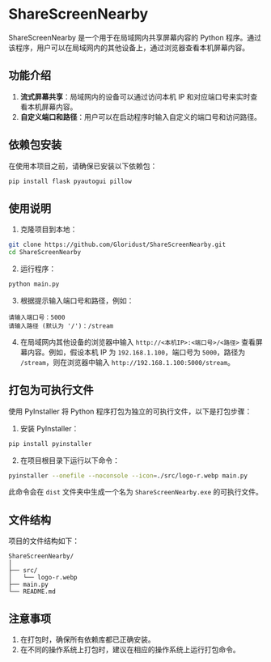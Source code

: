 # ShareScreenNearby

ShareScreenNearby 是一个用于在局域网内共享屏幕内容的 Python 程序。通过该程序，用户可以在局域网内的其他设备上，通过浏览器查看本机屏幕内容。

## 功能介绍

1. **流式屏幕共享**：局域网内的设备可以通过访问本机 IP 和对应端口号来实时查看本机屏幕内容。
2. **自定义端口和路径**：用户可以在启动程序时输入自定义的端口号和访问路径。

## 依赖包安装

在使用本项目之前，请确保已安装以下依赖包：

```bash
pip install flask pyautogui pillow
```

## 使用说明

1. 克隆项目到本地：

```bash
git clone https://github.com/Gloridust/ShareScreenNearby.git
cd ShareScreenNearby
```

2. 运行程序：

```bash
python main.py
```

3. 根据提示输入端口号和路径，例如：

```plaintext
请输入端口号：5000
请输入路径 (默认为 '/')：/stream
```

4. 在局域网内其他设备的浏览器中输入 `http://<本机IP>:<端口号>/<路径>` 查看屏幕内容。例如，假设本机 IP 为 `192.168.1.100`，端口号为 `5000`，路径为 `/stream`，则在浏览器中输入 `http://192.168.1.100:5000/stream`。

## 打包为可执行文件

使用 PyInstaller 将 Python 程序打包为独立的可执行文件，以下是打包步骤：

1. 安装 PyInstaller：

```bash
pip install pyinstaller
```

2. 在项目根目录下运行以下命令：

```bash
pyinstaller --onefile --noconsole --icon=./src/logo-r.webp main.py
```

此命令会在 `dist` 文件夹中生成一个名为 `ShareScreenNearby.exe` 的可执行文件。

## 文件结构

项目的文件结构如下：

```
ShareScreenNearby/
│
├── src/
│   └── logo-r.webp
├── main.py
└── README.md
```

## 注意事项

1. 在打包时，确保所有依赖库都已正确安装。
2. 在不同的操作系统上打包时，建议在相应的操作系统上运行打包命令。
